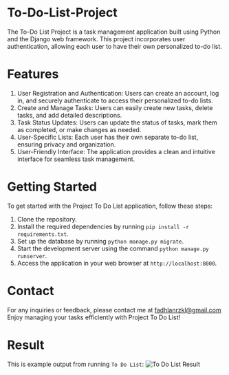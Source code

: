 # To-Do-List-Project
The To-Do List Project is a task management application built using Python and the Django web framework. This project incorporates user authentication, allowing each user to have their own personalized to-do list.

# Features
1. User Registration and Authentication: Users can create an account, log in, and securely authenticate to access their personalized to-do lists.
2. Create and Manage Tasks: Users can easily create new tasks, delete tasks, and add detailed descriptions.
3. Task Status Updates: Users can update the status of tasks, mark them as completed, or make changes as needed.
4. User-Specific Lists: Each user has their own separate to-do list, ensuring privacy and organization.
5. User-Friendly Interface: The application provides a clean and intuitive interface for seamless task management.

# Getting Started
To get started with the Project To Do List application, follow these steps:

1. Clone the repository.
2. Install the required dependencies by running `pip install -r requirements.txt`.
3. Set up the database by running `python manage.py migrate`.
4. Start the development server using the command `python manage.py runserver`.
5. Access the application in your web browser at `http://localhost:8000`.
   
# Contact
For any inquiries or feedback, please contact me at fadhlanrzkl@gmail.com 
Enjoy managing your tasks efficiently with Project To Do List!

# Result
This is example output from running `To Do List`:
![To Do List Result](https://github.com/fadhlanrzkl/To-Do-List-Project/assets/137671908/4ceec4d2-3015-43d2-b143-8f73cde104c5)
